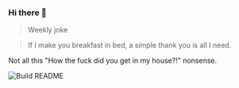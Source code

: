 ### Hi there 👋

> Weekly joke


<!-- START_JOKE_SECTION -->


> If I make you breakfast in bed, a simple thank you is all I need.

Not all this "How the fuck did you get in my house?!" nonsense.
<!-- END_JOKE_SECTION -->



![Build README](https://github.com/ThomasTSWD/ThomasTSWD/workflows/Build%20README/badge.svg)


